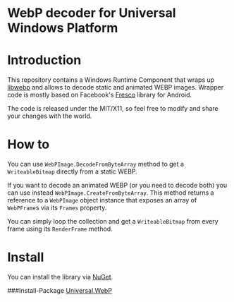 # WebP decoder for Universal Windows Platform

Introduction
============
This repository contains a Windows Runtime Component that wraps up [libwebp] and allows to decode static and animated WEBP images. Wrapper code is mostly based on Facebook's [Fresco] library for Android.

The code is released under the MIT/X11, so feel free to modify and share your changes with the world.

How to
======
You can use `WebPImage.DecodeFromByteArray` method to get a `WriteableBitmap` directly from a static WEBP.

If you want to decode an animated WEBP (or you need to decode both) you can use instead `WebPImage.CreateFromByteArray`.
This method returns a reference to a `WebPImage` object instance that exposes an array of `WebPFrame`s via its `Frames` property. 

You can simply loop the collection and get a `WriteableBitmap` from every frame using its `RenderFrame` method.

Install
=======
You can install the library via [NuGet].

###Install-Package [Universal.WebP]

[libwebp]:https://developers.google.com/speed/webp/
[Fresco]:https://github.com/facebook/fresco/blob/master/imagepipeline/src/main/jni/webpimage/webp.cpp
[NuGet]:http://nuget.org/
[Universal.WebP]:http://www.nuget.org/packages/Universal.WebP
